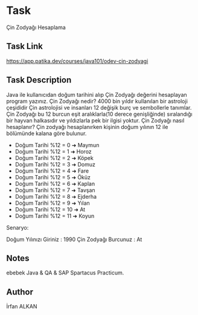 # Task
Çin Zodyağı Hesaplama

## Task Link
https://app.patika.dev/courses/java101/odev-cin-zodyagi

## Task Description
Java ile kullanıcıdan doğum tarihini alıp Çin Zodyağı değerini hesaplayan program yazınız. 
Çin Zodyağı nedir?
4000 bin yıldır kullanılan bir astroloji çeşididir Çin astrolojisi ve insanları 12 değişik burç ve sembollerle tanımlar. Çin Zodyağı bu 12 burcun eşit aralıklarla(10 derece genişliğinde) sıralandığı bir hayvan halkasıdır ve yıldızlarla pek bir ilgisi yoktur.
Çin Zodyağı nasıl hesaplanır?
Çin zodyağı hesaplanırken kişinin doğum yılının 12 ile bölümünde kalana göre bulunur.

* Doğum Tarihi %12 = 0 ➜ Maymun
* Doğum Tarihi %12 = 1 ➜ Horoz
* Doğum Tarihi %12 = 2 ➜ Köpek
* Doğum Tarihi %12 = 3 ➜ Domuz
* Doğum Tarihi %12 = 4 ➜ Fare
* Doğum Tarihi %12 = 5 ➜ Öküz
* Doğum Tarihi %12 = 6 ➜ Kaplan
* Doğum Tarihi %12 = 7 ➜ Tavşan
* Doğum Tarihi %12 = 8 ➜ Ejderha
* Doğum Tarihi %12 = 9 ➜ Yılan
* Doğum Tarihi %12 = 10 ➜ At
* Doğum Tarihi %12 = 11 ➜ Koyun

Senaryo:

Doğum Yılınızı Giriniz : 1990
Çin Zodyağı Burcunuz : At

## Notes
ebebek Java & QA & SAP Spartacus Practicum.

## Author
İrfan ALKAN
